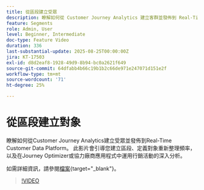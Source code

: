 ```yaml
---
title: 從區段建立受眾
description: 瞭解如何從 Customer Journey Analytics 建立客群並發佈到 Real-Time Customer Data Platform。
feature: Segments
role: Admin, User
level: Beginner, Intermediate
doc-type: Feature Video
duration: 336
last-substantial-update: 2025-08-25T00:00:00Z
jira: KT-17503
exl-id: d8d2eaf8-1928-49d9-8b94-bc0a2621f649
source-git-commit: 64dfabb4b66c19b1b2c66de971e247071d151e2f
workflow-type: tm+mt
source-wordcount: '71'
ht-degree: 25%

---
```


# 從區段建立對象

瞭解如何從Customer Journey Analytics建立受眾並發佈到Real-Time Customer Data Platform。 此影片會引導您建立區段、定義對象重新整理頻率，以及在Journey Optimizer或協力廠商應用程式中運用行銷活動的深入分析。

如需詳細資訊，請參閱[檔案](https://experienceleague.adobe.com/zh-hant/docs/analytics-platform/using/cja-components/audiences/publish){target="_blank"}。

>[!VIDEO](https://video.tv.adobe.com/v/3471284/?learn=on&captions=chi_hant)
